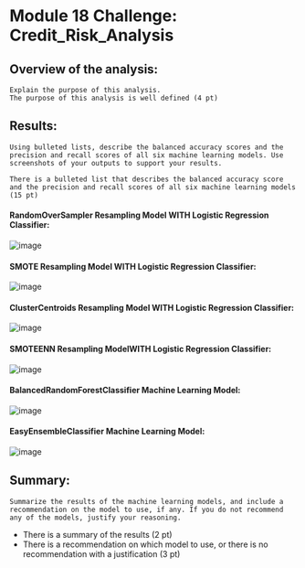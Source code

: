 # Module 18 Challenge: Credit_Risk_Analysis

## Overview of the analysis:

    Explain the purpose of this analysis.
    The purpose of this analysis is well defined (4 pt)


## Results:

    Using bulleted lists, describe the balanced accuracy scores and the precision and recall scores of all six machine learning models. Use screenshots of your outputs to support your results.

    There is a bulleted list that describes the balanced accuracy score and the precision and recall scores of all six machine learning models (15 pt)

#### RandomOverSampler Resampling Model WITH Logistic Regression Classifier:
![image](https://user-images.githubusercontent.com/114360511/218954527-4f9b79e1-0ebc-4c1e-84f6-8d9175782a7f.png)

#### SMOTE Resampling Model WITH Logistic Regression Classifier:
![image](https://user-images.githubusercontent.com/114360511/218954638-d4f03cc1-df46-4a62-a512-99b9690850d5.png)

#### ClusterCentroids Resampling Model WITH Logistic Regression Classifier:
![image](https://user-images.githubusercontent.com/114360511/218954325-805e791b-3df2-4594-aa8f-00a691a94faa.png)

#### SMOTEENN Resampling ModelWITH Logistic Regression Classifier:
![image](https://user-images.githubusercontent.com/114360511/218954592-f19c2304-02b9-4b85-8e9e-02b1582e3d28.png)

#### BalancedRandomForestClassifier Machine Learning Model:
![image](https://user-images.githubusercontent.com/114360511/218954294-0a43f395-d746-4015-8879-ebf503488829.png)

#### EasyEnsembleClassifier Machine Learning Model:
![image](https://user-images.githubusercontent.com/114360511/218954416-07cdd5e8-243a-46b2-a345-05ed95009149.png)


## Summary: 

    Summarize the results of the machine learning models, and include a recommendation on the model to use, if any. If you do not recommend any of the models, justify your reasoning.

- There is a summary of the results (2 pt)
- There is a recommendation on which model to use, or there is no recommendation with a justification (3 pt)
